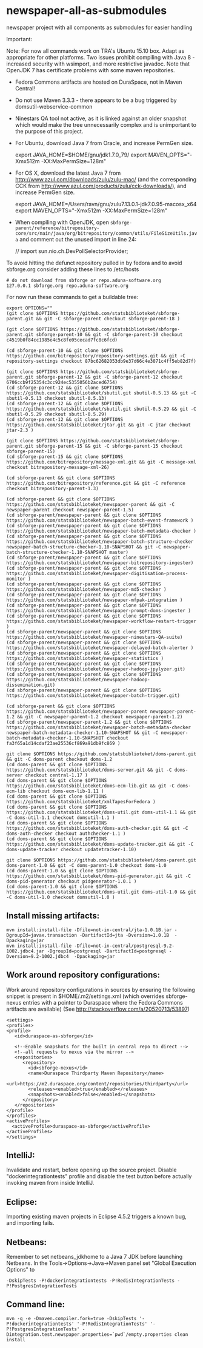 # newspaper-all-as-submodules
newspaper project with all components as submodules for easier handling

Important:

Note: For now all commands work on TRA's Ubuntu 15.10 box.  Adapt as
appropriate for other platforms.  Two issues prohibit compiling with
Java 8 - increased security with wsimport, and more restrictive javadoc.
Note that OpenJDK 7 has certificate problems with some maven repositories.

* Fedora Commons artifacts are hosted on DuraSpace, not in Maven Central!
* Do not use Maven 3.3.3 - there appears to be a bug triggered by domsutil-webservice-common
* Ninestars QA tool not active, as it is linked against an older snapshot which would
  make the tree unnecessarily complex and is unimportant to the purpose of this project.
* For Ubuntu, download Java 7 from Oracle, and increase PermGen size.

    export JAVA_HOME=$HOME/gnu/jdk1.7.0_79/
    export MAVEN_OPTS="-Xmx512m -XX:MaxPermSize=128m"

* For OS X, download the latest Java 7 from http://www.azul.com/downloads/zulu/zulu-mac/
(and the corresponding CCK from http://www.azul.com/products/zulu/cck-downloads/), and increase PermGen size.


    export JAVA_HOME=/Users/ravn/gnu/zulu7.13.0.1-jdk7.0.95-macosx_x64
    export MAVEN_OPTS="-Xmx512m -XX:MaxPermSize=128m"


* When compiling with OpenJDK, open `sbforge-parent/reference/bitrepository-core/src/main/java/org/bitrepository/common/utils/FileSizeUtils.java`
and comment out the unused import in line 24:


    // import sun.nio.ch.DevPollSelectorProvider;


To avoid hitting the defunct repository pulled in by fedora and to avoid sbforge.org consider
adding these lines to /etc/hosts

    # do not download from sbforge or repo.aduna-software.org
    127.0.0.1 sbforge.org repo.aduna-software.org

For now run these commands to get a buildable tree:

    export OPTIONS=""
    (git clone $OPTIONS https://github.com/statsbiblioteket/sbforge-parent.git && git -C sbforge-parent checkout sbforge-parent-18 )

    (git clone $OPTIONS https://github.com/statsbiblioteket/sbforge-parent.git sbforge-parent-10 && git -C sbforge-parent-10 checkout c4519b0f84cc1985e4c5c8fe05cecad7fc8c6fcd)
 
    (cd sbforge-parent-10 && git clone $OPTIONS https://github.com/bitrepository/repository-settings.git && git -C repository-settings checkout 87bc62682053db9e37d66c4e3071c4ff5eb82d7f)

    (git clone $OPTIONS https://github.com/statsbiblioteket/sbforge-parent.git sbforge-parent-12 && git -C sbforge-parent-12 checkout 6706ccb9f25354c3cc924ec5355056b2aced6754)
    (cd sbforge-parent-12 && git clone $OPTIONS https://github.com/statsbiblioteket/sbutil.git sbutil-0.5.13 && git -C sbutil-0.5.13 checkout sbutil-0.5.13)
    (cd sbforge-parent-12 && git clone $OPTIONS https://github.com/statsbiblioteket/sbutil.git sbutil-0.5.29 && git -C sbutil-0.5.29 checkout sbutil-0.5.29)
    (cd sbforge-parent-12 && git clone $OPTIONS https://github.com/statsbiblioteket/jtar.git && git -C jtar checkout jtar-2.3 )

    (git clone $OPTIONS https://github.com/statsbiblioteket/sbforge-parent.git sbforge-parent-15 && git -C sbforge-parent-15 checkout sbforge-parent-15)
    (cd sbforge-parent-15 && git clone $OPTIONS https://github.com/bitrepository/message-xml.git && git -C message-xml checkout bitrepository-message-xml-26)

    (cd sbforge-parent && git clone $OPTIONS https://github.com/bitrepository/reference.git && git -C reference checkout bitrepository-parent-1.3)

    (cd sbforge-parent && git clone $OPTIONS https://github.com/statsbiblioteket/newspaper-parent && git -C newspaper-parent checkout newspaper-parent-1.5)
    (cd sbforge-parent/newspaper-parent && git clone $OPTIONS https://github.com/statsbiblioteket/newspaper-batch-event-framework )
    (cd sbforge-parent/newspaper-parent && git clone $OPTIONS https://github.com/statsbiblioteket/newspaper-batch-metadata-checker )
    (cd sbforge-parent/newspaper-parent && git clone $OPTIONS https://github.com/statsbiblioteket/newspaper-batch-structure-checker newspaper-batch-structure-checker-1.10-SNAPSHOT && git -C newspaper-batch-structure-checker-1.10-SNAPSHOT master)
    (cd sbforge-parent/newspaper-parent && git clone $OPTIONS https://github.com/statsbiblioteket/newspaper-bitrepository-ingester)
    (cd sbforge-parent/newspaper-parent && git clone $OPTIONS https://github.com/statsbiblioteket/newspaper-digitisation-process-monitor )
    (cd sbforge-parent/newspaper-parent && git clone $OPTIONS https://github.com/statsbiblioteket/newspaper-md5-checker )
    (cd sbforge-parent/newspaper-parent && git clone $OPTIONS https://github.com/statsbiblioteket/newspaper-mfpak-integration )
    (cd sbforge-parent/newspaper-parent && git clone $OPTIONS https://github.com/statsbiblioteket/newspaper-prompt-doms-ingester )
    (cd sbforge-parent/newspaper-parent && git clone $OPTIONS https://github.com/statsbiblioteket/newspaper-workflow-restart-trigger )
    (cd sbforge-parent/newspaper-parent && git clone $OPTIONS https://github.com/statsbiblioteket/newspaper-ninestars-QA-suite)
    (cd sbforge-parent/newspaper-parent && git clone $OPTIONS https://github.com/statsbiblioteket/newspaper-delayed-batch-alerter )
    (cd sbforge-parent/newspaper-parent && git clone $OPTIONS https://github.com/statsbiblioteket/newspaper-statistics )
    (cd sbforge-parent/newspaper-parent && git clone $OPTIONS https://github.com/statsbiblioteket/newspaper-hadoop-jpylyzer.git)
    (cd sbforge-parent/newspaper-parent && git clone $OPTIONS https://github.com/statsbiblioteket/newspaper-hadoop-dissemination.git)
    (cd sbforge-parent/newspaper-parent && git clone $OPTIONS https://github.com/statsbiblioteket/newspaper-batch-trigger.git)

    (cd sbforge-parent && git clone $OPTIONS https://github.com/statsbiblioteket/newspaper-parent newspaper-parent-1.2 && git -C newspaper-parent-1.2 checkout newspaper-parent-1.2)
    (cd sbforge-parent/newspaper-parent-1.2 && git clone $OPTIONS https://github.com/statsbiblioteket/newspaper-batch-metadata-checker newspaper-batch-metadata-checker-1.10-SNAPSHOT && git -C newspaper-batch-metadata-checker-1.10-SNAPSHOT checkout fa3f65a1d14cdaf23ae25536cf869a91db9fc869 )

    git clone $OPTIONS https://github.com/statsbiblioteket/doms-parent.git && git -C doms-parent checkout doms-1.2
    (cd doms-parent && git clone $OPTIONS https://github.com/statsbiblioteket/doms-server.git && git -C doms-server checkout central-1.17 )
    (cd doms-parent && git clone $OPTIONS https://github.com/statsbiblioteket/doms-ecm-lib.git && git -C doms-ecm-lib checkout doms-ecm-lib-1.11 )
    (cd doms-parent && git clone $OPTIONS https://github.com/statsbiblioteket/xmlTapesForFedora )
    (cd doms-parent && git clone $OPTIONS https://github.com/statsbiblioteket/doms-util.git doms-util-1.1 && git -C doms-util-1.1 checkout domsutil-1.1 )
    (cd doms-parent && git clone $OPTIONS https://github.com/statsbiblioteket/doms-auth-checker.git && git -C doms-auth-checker checkout authchecker-1.1 )
    (cd doms-parent && git clone $OPTIONS https://github.com/statsbiblioteket/doms-update-tracker.git && git -C doms-update-tracker checkout updatetracker-1.10)

    git clone $OPTIONS https://github.com/statsbiblioteket/doms-parent.git doms-parent-1.0 && git -C doms-parent-1.0 checkout doms-1.0
    (cd doms-parent-1.0 && git clone $OPTIONS https://github.com/statsbiblioteket/doms-pid-generator.git && git -C doms-pid-generator checkout pidgenerator-1.0.1 )
    (cd doms-parent-1.0 && git clone $OPTIONS https://github.com/statsbiblioteket/doms-util.git doms-util-1.0 && git -C doms-util-1.0 checkout domsutil-1.0 )



Install missing artifacts:
--

    mvn install:install-file -Dfile=not-in-central/jta-1.0.1B.jar -DgroupId=javax.transaction -DartifactId=jta -Dversion=1.0.1B  -Dpackaging=jar
    mvn install:install-file -Dfile=not-in-central/postgresql-9.2-1002.jdbc4.jar -DgroupId=postgresql -DartifactId=postgresql -Dversion=9.2-1002.jdbc4  -Dpackaging=jar

Work around repository configurations:
---

Work around repository configurations in sources by ensuring the following snippet
is present in $HOME/.m2/settings.xml (which overrides sbforge-nexus entries
with a pointer to Duraspace where the Fedora Commons artifacts are available)
(See http://stackoverflow.com/a/20520713/53897)

    <settings>
    <profiles>
    <profile>
       <id>duraspace-as-sbforge</id>

       <!--Enable snapshots for the built in central repo to direct -->
       <!--all requests to nexus via the mirror -->
       <repositories>
	      <repository>
	        <id>sbforge-nexus</id>
            <name>Duraspace Thirdparty Maven Repository</name>
            <url>https://m2.duraspace.org/content/repositories/thirdparty</url>
	        <releases><enabled>true</enabled></releases>
	        <snapshots><enabled>false</enabled></snapshots>
	      </repository>
       </repositories>
    </profile>
    </profiles>
    <activeProfiles>
      <activeProfile>duraspace-as-sbforge</activeProfile>
    </activeProfiles>
    </settings>

IntelliJ:
---

Invalidate and restart, before opening up the source project.  Disable
"dockerintegrationtests" profile and disable the test button before
actually invoking maven from inside IntelliJ.

Eclipse:
---

Importing existing maven projects in Eclipse 4.5.2 triggers a known bug, and 
importing fails.  

Netbeans:
----
Remember to set netbeans_jdkhome to a Java 7 JDK before launching Netbeans.
In the Tools->Options->Java->Maven panel set "Global Execution Options" to

    -DskipTests -P!dockerintegrationtests -P!RedisIntegrationTests -P!PostgresIntegrationTests


Command line:
---

    mvn -q -e -Dmaven.compiler.fork=true -DskipTests '-P!dockerintegrationtests' '-P!RedisIntegrationTests' '-P!PostgresIntegrationTests' -Dintegration.test.newspaper.properties=`pwd`/empty.properties clean install

